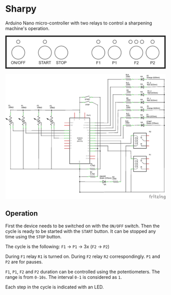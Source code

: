 # Sharpy
Arduino Nano micro-controller with two relays to control a sharpening machine's operation.

![Box Design](https://raw.githubusercontent.com/mdavid626/sharpy/main/docs/box-design.png)

![Schematic](https://raw.githubusercontent.com/mdavid626/sharpy/main/docs/schematic.png)

## Operation
First the device needs to be switched on with the `ON/OFF` switch. Then the cycle is ready to be started with the `START` button. It can be stopped any time using the `STOP` button.

The cycle is the following: `F1` -> `P1` -> 3x (`F2` -> `P2`)

During `F1` relay `R1` is turned on. During `F2` relay `R2` correspondingly. `P1` and `P2` are for pauses.

`F1`, `P1`, `F2` and `P2` duration can be controlled using the potentiometers. The range is from `0-10s`. The interval `0-1` is considered as `1`.

Each step in the cycle is indicated with an LED.
